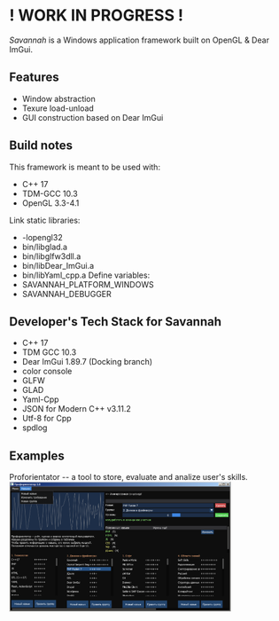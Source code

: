 # ! WORK IN PROGRESS ! #

*Savannah* is a Windows application framework built on OpenGL & Dear ImGui.

## Features ##
- Window abstraction
- Texure load-unload
- GUI construction based on Dear ImGui

## Build notes ##
This framework is meant to be used with:
- C++ 17
- TDM-GCC 10.3
- OpenGL 3.3-4.1

Link static libraries:
+ -lopengl32
+ bin/libglad.a
+ bin/libglfw3dll.a
+ bin/libDear_ImGui.a
+ bin/libYaml_cpp.a
Define variables:
+ SAVANNAH_PLATFORM_WINDOWS 
+ SAVANNAH_DEBUGGER

## Developer's Tech Stack for Savannah ##
- C++ 17
- TDM GCC 10.3
- Dear ImGui 1.89.7 (Docking branch)
- color console
- GLFW
- GLAD
- Yaml-Cpp
- JSON for Modern C++ v3.11.2
- Utf-8 for Cpp
- spdlog

## Examples ##
Proforientator -- a tool to store, evaluate and analize user's skills.
<img src="https://raw.githubusercontent.com/Oscillograph/Savannah/main/examples/proforientator/screenshot.png" alt="Профориентатор" width="400"/>
